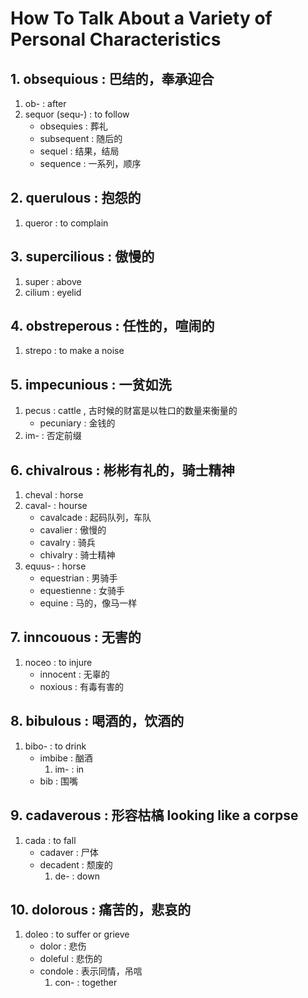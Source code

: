 # How To Talk About a Variety of Personal Characteristics

## 1. obsequious : 巴结的，奉承迎合
1. ob- 					:	after
2. sequor (sequ-)		: 	to follow
	- obsequies 		:	葬礼
	- subsequent 		:	随后的
	- sequel 			: 	结果，结局
	- sequence			: 	一系列，顺序

## 2. querulous : 抱怨的
1. queror  : to complain


## 3. supercilious : 傲慢的
1. super			: above
2. cilium 			: eyelid

## 4. obstreperous     : 任性的，喧闹的
1. strepo 				: to make a noise


## 5. impecunious   :   一贫如洗
1. pecus 			: 	cattle , 古时候的财富是以牲口的数量来衡量的
	- pecuniary 	:  	金钱的
2. im- 				: 	否定前缀

## 6. chivalrous  : 彬彬有礼的，骑士精神
1. cheval   		:	 horse
2. caval- 			:	 hourse
	- cavalcade 	:	 起码队列，车队
	- cavalier 		:	 傲慢的
	- cavalry 		:	 骑兵
	- chivalry   	:	 骑士精神
3. equus- 			:	 horse
	- equestrian 	:	 男骑手
	- equestienne 	:	 女骑手
	- equine 		:	 马的，像马一样		

## 7. inncouous    :   无害的
1. noceo   			: 	to injure
	- innocent 		: 	无辜的
	- noxious  		:	有毒有害的

## 8. bibulous     :   喝酒的，饮酒的
1. bibo- 			: 	to drink
	- imbibe 		:	酗酒
		1. im- 		: 	in
	- bib 			: 	围嘴

## 9. cadaverous   :    形容枯槁 looking like a corpse
1. cada 			:	 to fall
	- cadaver 		:	 尸体
	- decadent 		:	 颓废的
		1. de-  	:	 down

## 10. dolorous    :	痛苦的，悲哀的
1. doleo  			: 	to suffer or grieve
	- dolor 		:	悲伤
	- doleful 		:  	悲伤的
	- condole 		: 	表示同情，吊唁
		1. con- 	: 	together
